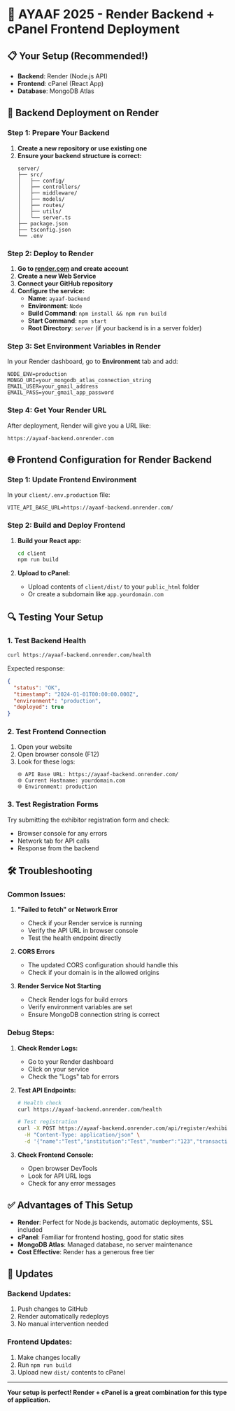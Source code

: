 # 🚀 AYAAF 2025 - Render Backend + cPanel Frontend Deployment

## 📋 **Your Setup (Recommended!)**
- **Backend**: Render (Node.js API)
- **Frontend**: cPanel (React App)
- **Database**: MongoDB Atlas

## 🔧 **Backend Deployment on Render**

### Step 1: Prepare Your Backend

1. **Create a new repository or use existing one**
2. **Ensure your backend structure is correct:**
   ```
   server/
   ├── src/
   │   ├── config/
   │   ├── controllers/
   │   ├── middleware/
   │   ├── models/
   │   ├── routes/
   │   ├── utils/
   │   └── server.ts
   ├── package.json
   ├── tsconfig.json
   └── .env
   ```

### Step 2: Deploy to Render

1. **Go to [render.com](https://render.com) and create account**
2. **Create a new Web Service**
3. **Connect your GitHub repository**
4. **Configure the service:**
   - **Name**: `ayaaf-backend`
   - **Environment**: `Node`
   - **Build Command**: `npm install && npm run build`
   - **Start Command**: `npm start`
   - **Root Directory**: `server` (if your backend is in a server folder)

### Step 3: Set Environment Variables in Render

In your Render dashboard, go to **Environment** tab and add:

```env
NODE_ENV=production
MONGO_URI=your_mongodb_atlas_connection_string
EMAIL_USER=your_gmail_address
EMAIL_PASS=your_gmail_app_password
```

### Step 4: Get Your Render URL

After deployment, Render will give you a URL like:
```
https://ayaaf-backend.onrender.com
```

## 🌐 **Frontend Configuration for Render Backend**

### Step 1: Update Frontend Environment

In your `client/.env.production` file:
```env
VITE_API_BASE_URL=https://ayaaf-backend.onrender.com/
```

### Step 2: Build and Deploy Frontend

1. **Build your React app:**
   ```bash
   cd client
   npm run build
   ```

2. **Upload to cPanel:**
   - Upload contents of `client/dist/` to your `public_html` folder
   - Or create a subdomain like `app.yourdomain.com`

## 🔍 **Testing Your Setup**

### 1. Test Backend Health
```bash
curl https://ayaaf-backend.onrender.com/health
```

Expected response:
```json
{
  "status": "OK",
  "timestamp": "2024-01-01T00:00:00.000Z",
  "environment": "production",
  "deployed": true
}
```

### 2. Test Frontend Connection
1. Open your website
2. Open browser console (F12)
3. Look for these logs:
   ```
   🌐 API Base URL: https://ayaaf-backend.onrender.com/
   🌐 Current Hostname: yourdomain.com
   🌐 Environment: production
   ```

### 3. Test Registration Forms
Try submitting the exhibitor registration form and check:
- Browser console for any errors
- Network tab for API calls
- Response from the backend

## 🛠️ **Troubleshooting**

### Common Issues:

1. **"Failed to fetch" or Network Error**
   - Check if your Render service is running
   - Verify the API URL in browser console
   - Test the health endpoint directly

2. **CORS Errors**
   - The updated CORS configuration should handle this
   - Check if your domain is in the allowed origins

3. **Render Service Not Starting**
   - Check Render logs for build errors
   - Verify environment variables are set
   - Ensure MongoDB connection string is correct

### Debug Steps:

1. **Check Render Logs:**
   - Go to your Render dashboard
   - Click on your service
   - Check the "Logs" tab for errors

2. **Test API Endpoints:**
   ```bash
   # Health check
   curl https://ayaaf-backend.onrender.com/health
   
   # Test registration
   curl -X POST https://ayaaf-backend.onrender.com/api/register/exhibitor \
     -H "Content-Type: application/json" \
     -d '{"name":"Test","institution":"Test","number":"123","transaction":"TEST123"}'
   ```

3. **Check Frontend Console:**
   - Open browser DevTools
   - Look for API URL logs
   - Check for any error messages

## ✅ **Advantages of This Setup**

- **Render**: Perfect for Node.js backends, automatic deployments, SSL included
- **cPanel**: Familiar for frontend hosting, good for static sites
- **MongoDB Atlas**: Managed database, no server maintenance
- **Cost Effective**: Render has a generous free tier

## 🔄 **Updates**

### Backend Updates:
1. Push changes to GitHub
2. Render automatically redeploys
3. No manual intervention needed

### Frontend Updates:
1. Make changes locally
2. Run `npm run build`
3. Upload new `dist/` contents to cPanel

---

**Your setup is perfect! Render + cPanel is a great combination for this type of application.** 